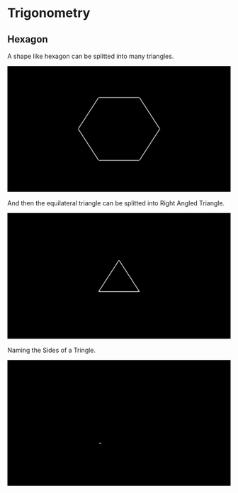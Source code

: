 # Trigonometry
## Hexagon

A shape like hexagon can be splitted into many triangles.

[![Test](/Media/gifs/Hexagon.gif)](/Media/Videos/Hexagon.mp4)

And then the equilateral triangle can be splitted into Right Angled Triangle.

[![Test](/Media/gifs/Splitting_into_RightTriangle.gif)](/Media/Videos/Hexagon.mp4)

Naming the Sides of a Tringle.

[![Test](/Media/gifs/Sides.gif)](/Media/Videos/Sides.mp4)
